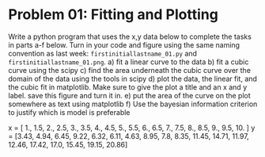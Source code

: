 Problem 01: Fitting and Plotting
================================

Write a python program that uses the x,y data below to complete the tasks in parts a-f below. Turn in your code and figure using the same naming convention as last week: `firstinitiallastname_01.py` and `firstinitiallastname_01.png`.
a) fit a linear curve to the data
b) fit a cubic curve using the scipy
c) find the area underneath the cubic curve over the domain of the data using the tools in scipy
d) plot the data, the linear fit, and the cubic fit in matplotlib. Make sure to give the plot a title and an x and y label. save this figure and turn it in.
e) put the area of the curve on the plot somewhere as text using matplotlib
f) Use the bayesian information criterion to justify which is model is preferable

x = [ 1.,   1.5,  2.,   2.5,  3.,   3.5,  4.,   4.5,  5.,   5.5,  6.,   6.5,  7.,   7.5, 8.,   8.5,  9.,   9.5, 10. ]
y = [3.43, 4.94, 6.45, 9.22, 6.32, 6.11, 4.63, 8.95, 7.8, 8.35, 11.45, 14.71, 11.97, 12.46, 17.42, 17.0, 15.45, 19.15, 20.86]
